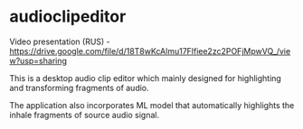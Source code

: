 # audioclipeditor
Video presentation (RUS) - https://drive.google.com/file/d/18T8wKcAlmu17Flfiee2zc2POFjMpwVQ_/view?usp=sharing

This is a desktop audio clip editor which mainly designed for highlighting and transforming fragments of audio.

The application also incorporates ML model that automatically highlights the inhale fragments of source audio signal.
